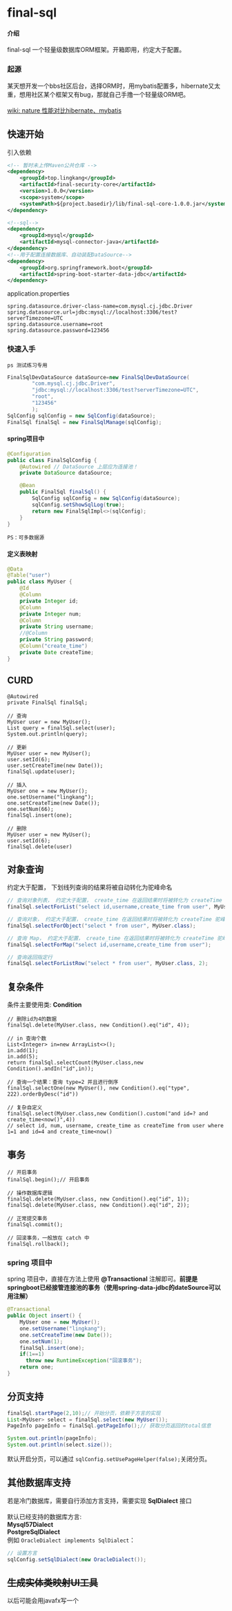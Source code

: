# final-sql

#### 介绍

final-sql 一个轻量级数据库ORM框架。开箱即用，约定大于配置。

### 起源
某天想开发一个bbs社区后台，选择ORM时，用mybatis配置多，hibernate又太重，想用社区某个框架又有bug，那就自己手撸一个轻量级ORM吧。
<br><br>
[wiki: nature 性能对比hibernate、mybatis](https://gitee.com/lingkang_top/final-sql/wikis/nature%20%E6%80%A7%E8%83%BD%E5%AF%B9%E6%AF%94hibernate%E3%80%81mybatis)

## 快速开始
引入依赖
```xml
<!-- 暂时未上传Maven公共仓库 -->
<dependency>
    <groupId>top.lingkang</groupId>
    <artifactId>final-security-core</artifactId>
    <version>1.0.0</version>
    <scope>system</scope>
    <systemPath>${project.basedir}/lib/final-sql-core-1.0.0.jar</systemPath>
</dependency>

<!--sql-->
<dependency>
    <groupId>mysql</groupId>
    <artifactId>mysql-connector-java</artifactId>
</dependency>
<!--用于配置连接数据库、自动装配DataSource-->
<dependency>
    <groupId>org.springframework.boot</groupId>
    <artifactId>spring-boot-starter-data-jdbc</artifactId>
</dependency>
```
application.properties
```properties
spring.datasource.driver-class-name=com.mysql.cj.jdbc.Driver
spring.datasource.url=jdbc:mysql://localhost:3306/test?serverTimezone=UTC
spring.datasource.username=root
spring.datasource.password=123456
```
### 快速入手
`ps 测试练习专用`
```java
FinalSqlDevDataSource dataSource=new FinalSqlDevDataSource(
        "com.mysql.cj.jdbc.Driver",
        "jdbc:mysql://localhost:3306/test?serverTimezone=UTC",
        "root",
        "123456"
        );
SqlConfig sqlConfig = new SqlConfig(dataSource);
FinalSql finalSql = new FinalSqlManage(sqlConfig);
```

#### spring项目中
```java
@Configuration
public class FinalSqlConfig {
    @Autowired // DataSource 上层应为连接池！
    private DataSource dataSource;

    @Bean
    public FinalSql finalSql() {
        SqlConfig sqlConfig = new SqlConfig(dataSource);
        sqlConfig.setShowSqlLog(true);
        return new FinalSqlImpl<>(sqlConfig);
    }
}
```
`PS：可多数据源`
#### 定义表映射
```java
@Data
@Table("user")
public class MyUser {
    @Id
    @Column
    private Integer id;
    @Column
    private Integer num;
    @Column
    private String username;
    //@Column
    private String password;
    @Column("create_time")
    private Date createTime;
}
```
## CURD
```shell
@Autowired
private FinalSql finalSql;

// 查询
MyUser user = new MyUser();
List query = finalSql.select(user);
System.out.println(query);
    
// 更新
MyUser user = new MyUser();
user.setId(6);
user.setCreateTime(new Date());
finalSql.update(user);

// 插入
MyUser one = new MyUser();
one.setUsername("lingkang");
one.setCreateTime(new Date());
one.setNum(66);
finalSql.insert(one);

// 删除
MyUser user = new MyUser();
user.setId(6);
finalSql.delete(user)
```

## 对象查询
约定大于配置， 下划线列查询的结果将被自动转化为驼峰命名
```java
// 查询对象列表， 约定大于配置， create_time 在返回结果时将被转化为 createTime 驼峰命名
finalSql.selectForList("select id,username,create_time from user", MyUser.class);

// 查询对象， 约定大于配置， create_time 在返回结果时将被转化为 createTime 驼峰命名
finalSql.selectForObject("select * from user", MyUser.class);

// 查询 Map， 约定大于配置， create_time 在返回结果时将被转化为 createTime 驼峰命名
finalSql.selectForMap("select id,username,create_time from user");

// 查询返回指定行
finalSql.selectForListRow("select * from user", MyUser.class, 2);
```

## 复杂条件
条件主要使用类: **Condition**
```shell
// 删除id为4的数据
finalSql.delete(MyUser.class, new Condition().eq("id", 4));

// in 查询个数
List<Integer> in=new ArrayList<>();
in.add(1);
in.add(5);
return finalSql.selectCount(MyUser.class,new Condition().andIn("id",in));

// 查询一个结果：查询 type=2 并且进行倒序
finalSql.selectOne(new MyUser(), new Condition().eq("type", 222).orderByDesc("id"))

// 复杂自定义
finalSql.select(MyUser.class,new Condition().custom("and id=? and create_time<now()",4))
// select id, num, username, create_time as createTime from user where 1=1 and id=4 and create_time<now()
```

## 事务
```shell
// 开启事务
finalSql.begin();// 开启事务

// 操作数据库逻辑
finalSql.delete(MyUser.class, new Condition().eq("id", 1));
finalSql.delete(MyUser.class, new Condition().eq("id", 2));

// 正常提交事务
finalSql.commit();

// 回滚事务，一般放在 catch 中
finalSql.rollback();
```
### spring 项目中
spring 项目中，直接在方法上使用 **@Transactional** 注解即可。**前提是springboot已经接管连接池的事务（使用spring-data-jdbc的dateSource可以用注解）**
```java
@Transactional
public Object insert() {
    MyUser one = new MyUser();
    one.setUsername("lingkang");
    one.setCreateTime(new Date());
    one.setNum(1);
    finalSql.insert(one);
    if(1==1)
      throw new RuntimeException("回滚事务");
    return one;
}
```

## 分页支持
```java
finalSql.startPage(2,10);// 开始分页，依赖于方言的实现
List<MyUser> select = finalSql.select(new MyUser());
PageInfo pageInfo = finalSql.getPageInfo();// 获取分页返回的total信息

System.out.println(pageInfo);
System.out.println(select.size());
```
默认开启分页，可以通过 `sqlConfig.setUsePageHelper(false);`关闭分页。

## 其他数据库支持
若是冷门数据库，需要自行添加方言支持，需要实现 **SqlDialect** 接口
<br><br>
默认已经支持的数据库方言:<br>
**Mysql57Dialect** <br>
**PostgreSqlDialect** <br>
例如 `OracleDialect implements SqlDialect`：
```java
// 设置方言
sqlConfig.setSqlDialect(new OracleDialect());
```
## ~~生成实体类映射UI工具~~
以后可能会用javafx写一个